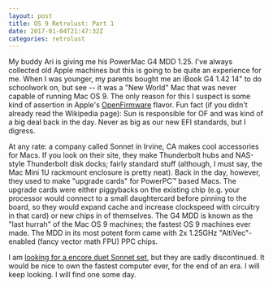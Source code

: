 ```yaml
---
layout: post
title: OS 9 Retrolust: Part 1
date: 2017-01-04T21:47:32Z
categories: retrolust
---
```


My buddy Ari is giving me his PowerMac G4 MDD 1.25. I've always collected old Apple machines but this is going to be quite an experience for me. When I was younger, my parents bought me an iBook G4 1.42 14" to do schoolwork on, but see -- it was a "New World" Mac that was never capable of running Mac OS 9. The only reason for this I suspect is some kind of assertion in Apple's [OpenFirmware](https://en.wikipedia.org/wiki/Open_Firmware) flavor. Fun fact (if you didn't already read the Wikipedia page): Sun is responsible for OF and was kind of a big deal back in the day. Never as big as our new EFI standards, but I digress.

At any rate: a company called Sonnet in Irvine, CA makes cool accessories for Macs. If you look on their site, they make Thunderbolt hubs and NAS-style Thunderbolt disk docks; fairly standard stuff (although, I must say, the Mac Mini 1U rackmount enclosure is pretty neat). Back in the day, however, they used to make "upgrade cards" for PowerPC™ based Macs. The upgrade cards were either piggybacks on the existing chip (e.g. your processor would connect to a small daughtercard before pinning to the board, so they would expand cache and increase clockspeed with circuitry in that card) or new chips in of themselves. The G4 MDD is known as the "last hurrah" of the Mac OS 9 machines; the fastest OS 9 machines ever made. The MDD in its most potent form came with 2x 1.25GHz "AltiVec"-enabled (fancy vector math FPU) PPC chips.

I am [looking for a encore duet Sonnet set](https://www.bhphotovideo.com/c/product/534774-REG/Sonnet_N29502_Encore_ST_G4_Duet_1_8.html), but they are sadly discontinued. It would be nice to own the fastest computer ever, for the end of an era. I will keep looking. I will find one some day.